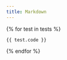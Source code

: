 ```yaml
---
title: Markdown
---
```

{% for test in tests %}
```{{ test.language }}
{{ test.code }}
```
{% endfor %}